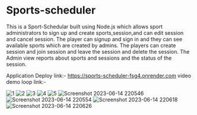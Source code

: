 # Sports-scheduler


This is a Sport-Schedular built using Node.js which allows
sport administrators to sign up and create sports,session,and can edit session and cancel session. 
The player can signup and sign in  and they can see available sports which are created by admins.
The players can create session and join session and leave the session and delete the session.
The Admin view reports about sports and sessions and the status of the session.

Application Deploy link:- https://sports-scheduler-fsg4.onrender.com
video demo loop link:- 



![1](https://github.com/Sridhar-89/Sports-scheduler/assets/109356015/4e25749c-1050-4cd3-aebe-15cb6a5c8730)
![2](https://github.com/Sridhar-89/Sports-scheduler/assets/109356015/5a873c31-4592-4d3d-a148-1dc7740d3c59)
![3](https://github.com/Sridhar-89/Sports-scheduler/assets/109356015/6c096061-2fff-4e86-9d84-94d96f4da9d7)
![4](https://github.com/Sridhar-89/Sports-scheduler/assets/109356015/6cbeb43b-07be-4191-9e28-5d4e3c003dc6)
![5](https://github.com/Sridhar-89/Sports-scheduler/assets/109356015/755c1cc7-f4cc-4c76-88cb-0637a722efe0)
![Screenshot 2023-06-14 220546](https://github.com/Sridhar-89/Sports-scheduler/assets/109356015/26dbc1a9-01ad-4363-97fa-0c8197358e94)
![Screenshot 2023-06-14 220554](https://github.com/Sridhar-89/Sports-scheduler/assets/109356015/0f0fc720-f6e5-497f-9e95-0b2d35feb7c7)
![Screenshot 2023-06-14 220618](https://github.com/Sridhar-89/Sports-scheduler/assets/109356015/bdc56990-0c87-452b-ba4b-091e5f0d387e)
![Screenshot 2023-06-14 220626](https://github.com/Sridhar-89/Sports-scheduler/assets/109356015/28fb7068-c795-4495-a2f6-4a1830640ab5)


